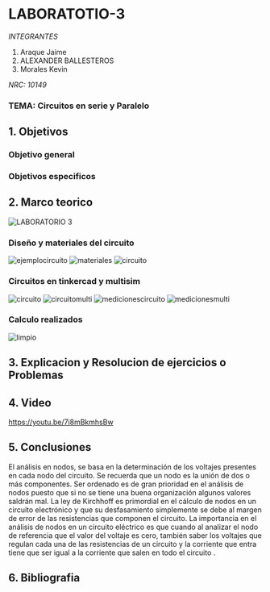 # LABORATOTIO-3

*INTEGRANTES*

1. Araque Jaime
2. ALEXANDER BALLESTEROS
3. Morales Kevin

*NRC: 10149*
### TEMA: Circuitos en serie y Paralelo


## 1. Objetivos


### Objetivo general


### Objetivos especificos


## 2. Marco teorico


![LABORATORIO 3](https://user-images.githubusercontent.com/93928146/143964687-5fe8c38c-7e6b-43ec-964c-dd074105c4a4.PNG)



### Diseño y materiales del circuito
![ejemplocircuito](https://user-images.githubusercontent.com/93224166/143963120-d3d6917f-f8cb-4f91-b536-3846ca8dd01b.png)
![materiales](https://user-images.githubusercontent.com/93224166/143963122-76efcdc1-f3a1-4d4b-b647-d93f75a4016c.png)
![circuito](https://user-images.githubusercontent.com/93951775/143691504-4161c3d0-1c25-46c5-ba71-0ea7030d7cdc.JPG)

### Circuitos en tinkercad y multisim
![circuito](https://user-images.githubusercontent.com/93224166/143962964-af1fbd4d-44a0-4f36-a8bc-118f1de140de.png)
![circuitomulti](https://user-images.githubusercontent.com/93224166/143962958-73349d8b-f202-4fee-a23a-8a373c80b2f9.png)
![medicionescircuito](https://user-images.githubusercontent.com/93224166/143962961-8a4b2ac0-93c2-48ce-8d6e-318c835bf46a.png)
![medicionesmulti](https://user-images.githubusercontent.com/93224166/143962962-1e39bc5b-7247-439a-a03a-0ab1dc508258.png)

### Calculo realizados 
![limpio](https://user-images.githubusercontent.com/93951775/143691419-6852c2c4-7ce0-4545-960f-fb5f3aa9178e.JPG)


## 3. Explicacion y Resolucion de ejercicios o Problemas




## 4. Video 
https://youtu.be/7i8mBkmhsBw

## 5. Conclusiones

El análisis en nodos, se basa en la determinación de los voltajes presentes en cada nodo del circuito.
Se recuerda que un nodo es la unión de dos o más componentes. 
Ser ordenado es de gran prioridad en el análisis de nodos puesto que si no se tiene una buena organización algunos valores saldrán mal.
La ley de Kirchhoff es primordial en el cálculo de nodos en un circuito electrónico y que su desfasamiento simplemente se debe al margen de error de las resistencias que componen el circuito. 
La importancia en el análisis de  nodos en un circuito eléctrico es que cuando al analizar el nodo de referencia que el valor del voltaje es cero, también saber los voltajes que regulan cada una de las resistencias de un circuito y la corriente que entra tiene que ser igual a la corriente que salen en todo el circuito .








## 6. Bibliografia

